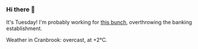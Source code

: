 ### Hi there :wave:

It's Tuesday! I'm probably working for [this bunch](https://github.com/kohofinancial), overthrowing the banking establishment.

Weather in Cranbrook: overcast, at +2°C.
